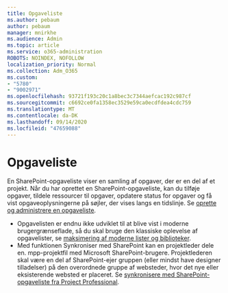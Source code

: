 ```yaml
---
title: Opgaveliste
ms.author: pebaum
author: pebaum
manager: mnirkhe
ms.audience: Admin
ms.topic: article
ms.service: o365-administration
ROBOTS: NOINDEX, NOFOLLOW
localization_priority: Normal
ms.collection: Adm_O365
ms.custom:
- "5780"
- "9002971"
ms.openlocfilehash: 93721f193c20c1a8bec3c7344aefcac192c987cf
ms.sourcegitcommit: c6692ce0fa1358ec3529e59ca0ecdfdea4cdc759
ms.translationtype: MT
ms.contentlocale: da-DK
ms.lasthandoff: 09/14/2020
ms.locfileid: "47659088"
---
```

# <a name="task-list"></a>Opgaveliste

En SharePoint-opgaveliste viser en samling af opgaver, der er en del af et projekt. Når du har oprettet en SharePoint-opgaveliste, kan du tilføje opgaver, tildele ressourcer til opgaver, opdatere status for opgaver og få vist opgaveoplysningerne på søjler, der vises langs en tidslinje. Se [oprette og administrere en opgaveliste](https://support.microsoft.com/office/466ad207-46fd-4c77-9af1-41bc23cec21a).  

-   Opgavelisten er endnu ikke udviklet til at blive vist i moderne brugergrænseflade, så du skal bruge den klassiske oplevelse af opgavelister, se [maksimering af moderne lister og biblioteker](https://docs.microsoft.com/sharepoint/dev/transform/modernize-userinterface-lists-and-libraries).
-   Med funktionen Synkroniser med SharePoint kan en projektleder dele en. mpp-projektfil med Microsoft SharePoint-brugere. Projektlederen skal være en del af SharePoint-ejer gruppen (eller mindst have designer tilladelser) på den overordnede gruppe af websteder, hvor det nye eller eksisterende websted er placeret. Se [synkronisere med SharePoint-opgaveliste fra Project Professional](https://docs.microsoft.com/office/troubleshoot/project/sync-with-tasks-from-project).